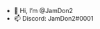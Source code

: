 - 👋 Hi, I’m @JamDon2
- 📫 Discord: JamDon2#0001

<!---
JamDon2/JamDon2 is a ✨ special ✨ repository because its `README.md` (this file) appears on your GitHub profile.
You can click the Preview link to take a look at your changes.
--->
